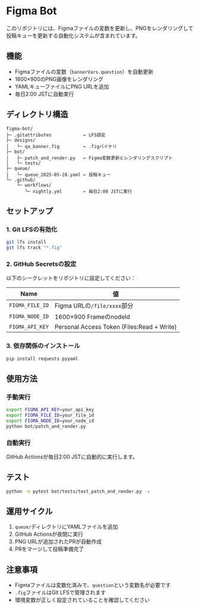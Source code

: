 # Figma Bot

このリポジトリには、Figmaファイルの変数を更新し、PNGをレンダリングして投稿キューを更新する自動化システムが含まれています。

## 機能

- Figmaファイルの変数（`bannerVars.question`）を自動更新
- 1600×900のPNG画像をレンダリング
- YAMLキューファイルにPNG URLを追加
- 毎日2:00 JSTに自動実行

## ディレクトリ構造

```
figma-bot/
├─ .gitattributes            ← LFS設定
├─ designs/
│   └─ qa_banner.fig         ← .figバイナリ
├─ bot/
│   ├─ patch_and_render.py   ← Figma変数更新とレンダリングスクリプト
│   └─ tests/
├─ queue/
│   └─ queue_2025-05-28.yaml ← 投稿キュー
└─ .github/
    └─ workflows/
       └─ nightly.yml        ← 毎日2:00 JSTに実行
```

## セットアップ

### 1. Git LFSの有効化

```bash
git lfs install
git lfs track "*.fig"
```

### 2. GitHub Secretsの設定

以下のシークレットをリポジトリに設定してください：

| Name | 値 |
|------|-----|
| `FIGMA_FILE_ID` | Figma URLの`/file/xxxx`部分 |
| `FIGMA_NODE_ID` | 1600×900 FrameのnodeId |
| `FIGMA_API_KEY` | Personal Access Token (Files:Read + Write) |

### 3. 依存関係のインストール

```bash
pip install requests pyyaml
```

## 使用方法

### 手動実行

```bash
export FIGMA_API_KEY=your_api_key
export FIGMA_FILE_ID=your_file_id
export FIGMA_NODE_ID=your_node_id
python bot/patch_and_render.py
```

### 自動実行

GitHub Actionsが毎日2:00 JSTに自動的に実行します。

## テスト

```bash
python -m pytest bot/tests/test_patch_and_render.py -v
```

## 運用サイクル

1. `queue/`ディレクトリにYAMLファイルを追加
2. GitHub Actionsが夜間に実行
3. PNG URLが追加されたPRが自動作成
4. PRをマージして投稿準備完了

## 注意事項

- Figmaファイルは変数化済みで、`question`という変数名が必要です
- `.fig`ファイルはGit LFSで管理されます
- 環境変数が正しく設定されていることを確認してください

